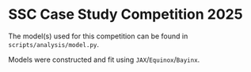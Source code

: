# SSC Case Study Competition 2025

The model(s) used for this competition can be found in `scripts/analysis/model.py`.

Models were constructed and fit using `JAX`/`Equinox`/`Bayinx`.
